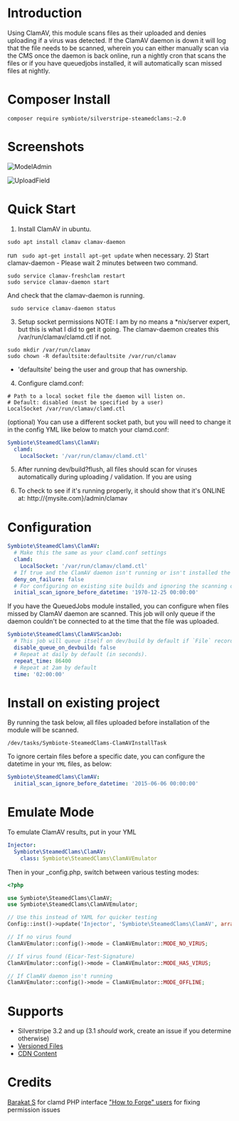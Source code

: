 # Introduction

Using ClamAV, this module scans files as their uploaded and denies uploading if a virus was detected. If the ClamAV daemon is down it will log
that the file needs to be scanned, wherein you can either manually scan via the CMS once the daemon is back online, run a
nightly cron that scans the files or if you have queuedjobs installed, it will automatically scan missed files at nightly.

# Composer Install

```
composer require symbiote/silverstripe-steamedclams:~2.0
```

# Screenshots

![ModelAdmin](https://cloud.githubusercontent.com/assets/3859574/20911711/000abbd2-bbbe-11e6-9b93-f0490cc055f7.png)

![UploadField](https://cloud.githubusercontent.com/assets/3859574/20907335/b8459310-bba1-11e6-86d2-3a5f6cc6e959.jpg)

# Quick Start

1) Install ClamAV in ubuntu.
```
sudo apt install clamav clamav-daemon
```
run ``` sudo apt-get install apt-get update``` when necessary.
2) Start clamav-daemon - Please wait 2 minutes between two command.
```
sudo service clamav-freshclam restart
sudo service clamav-daemon start
```
And check that the clamav-daemon is running.
```
 sudo service clamav-daemon status
```
3) Setup socket permissions
NOTE: I am by no means a *nix/server expert, but this is what I did to get it going.
The clamav-daemon creates this /var/run/clamav/clamd.ctl if not.
```
sudo mkdir /var/run/clamav
sudo chown -R defaultsite:defaultsite /var/run/clamav
```
* 'defaultsite' being the user and group that has ownership.

4) Configure clamd.conf:
```
# Path to a local socket file the daemon will listen on.
# Default: disabled (must be specified by a user)
LocalSocket /var/run/clamav/clamd.ctl
```

(optional) You can use a different socket path, but you will need to change it in
the config YML like below to match your clamd.conf:
```yml
Symbiote\SteamedClams\ClamAV:
  clamd:
    LocalSocket: '/var/run/clamav/clamd.ctl'
```

5) After running dev/build?flush, all files should scan for viruses automatically during uploading / validation. 
If you are using 

6) To check to see if it's running properly, it should show that it's ONLINE at: http://{mysite.com}/admin/clamav

# Configuration

```yml
Symbiote\SteamedClams\ClamAV:
  # Make this the same as your clamd.conf settings
  clamd:
    LocalSocket: '/var/run/clamav/clamd.ctl'
  # If true and the ClamAV daemon isn't running or isn't installed the file will be denied as if it has a virus.
  deny_on_failure: false
  # For configuring on existing site builds and ignoring the scanning of pre-module install `File` records. 
  initial_scan_ignore_before_datetime: '1970-12-25 00:00:00'
```

If you have the QueuedJobs module installed, you can configure when files missed by ClamAV daemon are scanned.
This job will only queue if the daemon couldn't be connected to at the time that the file was uploaded.

```yml
Symbiote\SteamedClams\ClamAVScanJob:
  # This job will queue itself on dev/build by default if `File` records have been missed in scanning.
  disable_queue_on_devbuild: false
  # Repeat at daily by default (in seconds).
  repeat_time: 86400
  # Repeat at 2am by default
  time: '02:00:00'
```

# Install on existing project

By running the task below, all files uploaded before installation of the module will be
scanned.

```
/dev/tasks/Symbiote-SteamedClams-ClamAVInstallTask
```

To ignore certain files before a specific date, you can configure the datetime in your `YML` files, as below:

```yml
Symbiote\SteamedClams\ClamAV:
  initial_scan_ignore_before_datetime: '2015-06-06 00:00:00'
```


# Emulate Mode

To emulate ClamAV results, put in your YML

```yml
Injector:
  Symbiote\SteamedClams\ClamAV:
    class: Symbiote\SteamedClams\ClamAVEmulator
```

Then in your _config.php, switch between various testing modes:
```php
<?php

use Symbiote\SteamedClams\ClamAV;
use Symbiote\SteamedClams\ClamAVEmulator;

// Use this instead of YAML for quicker testing
Config::inst()->update('Injector', 'Symbiote\SteamedClams\ClamAV', array('class' => 'Symbiote\SteamedClams\ClamAVEmulator'));

// If no virus found
ClamAVEmulator::config()->mode = ClamAVEmulator::MODE_NO_VIRUS;

// If virus found (Eicar-Test-Signature)
ClamAVEmulator::config()->mode = ClamAVEmulator::MODE_HAS_VIRUS;

// If ClamAV daemon isn't running
ClamAVEmulator::config()->mode = ClamAVEmulator::MODE_OFFLINE;
```

# Supports
- Silverstripe 3.2 and up (3.1 *should* work, create an issue if you determine otherwise)
- [Versioned Files](https://github.com/symbiote/silverstripe-versionedfiles)
- [CDN Content](https://github.com/symbiote/silverstripe-cdncontent)

# Credits

[Barakat S](https://github.com/FileZ/php-clamd) for clamd PHP interface
["How to Forge" users](https://web.archive.org/web/20161124000346/https://www.howtoforge.com/community/threads/clamd-will-not-start.34559/) for fixing permission issues

